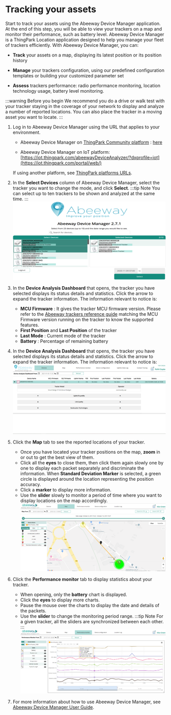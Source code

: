 # Tracking your assets
Start to track your assets using the Abeeway Device Manager application. At the end of this step, you will be able to view your trackers on a map and monitor their performance, such as battery level.
Abeeway Device Manager is a ThingPark Location application designed to help you manage your fleet of trackers efficiently. With Abeeway Device Manager, you can:
* **Track** your assets on a map, displaying its latest position or its position history<br/>

* **Manage** your trackers configuration, using our predefined configuration templates or building your customized parameter set
* **Assess** trackers performance: radio performance monitoring, location technology usage, battery level monitoring.

:::warning Before you begin
 We recommend you do a drive or walk test with your tracker staying in the coverage of your network to display and analyze a number of reported locations. You can also place the tracker in a moving asset you want to locate.
:::

1. Log in to Abeeway Device Manager using the URL that applies to your environment.
    * Abeeway Device Manager on [ThingPark Community platform](https://community.thingpark.org/) : [here](https://community.thingpark.io/thingpark/abeewayDeviceAnalyzer/index.php?dxprofile=community-api)<br/>

    * Abeeway Device Manager on IoT platform: [https://iot.thingpark.com/abeewayDeviceAnalyzer/?dxprofile=iot](https://iot.thingpark.com/portal/web/)<br/>

    If using another platform, see [ThingPark platforms URLs](/D-Reference/ThingParkLocationURLs/).<br/>

2. In the **Select Devices** column of Abeeway Device Manager, select the tracker you want to change the mode, and click **Select**.
    :::tip Note
    You can select up to ten trackers to be shown and analyzed at the same time.
    :::
   ![img](./images/ADASelectTracker_1058x542.png)

3. In the **Device Analysis Dashboard** that opens, the tracker you have selected displays its status details and statistics. Click the arrow to expand the tracker information. The information relevant to notice is:
    * **MCU Firmware** : It gives the tracker MCU firmware version. Please refer to the [Abeeway trackers reference guide](/AbeewayRefGuide/introduction/) matching the MCU Firmware version running on the tracker to know the supported features.
    * **First Position** and **Last Position** of the tracker
    * **Last Mode** : Current mode of the tracker
    * **Battery** : Percentage of remaining battery

4. In the **Device Analysis Dashboard** that opens, the tracker you have selected displays its status details and statistics. Click the arrow to expand the tracker information. The information relevant to notice is:
   ![img](./images/ADADevicesTab.png)

5. Click the **Map** tab to see the reported locations of your tracker.
    * Once you have located your tracker positions on the map, **zoom** in or out to get the best view of them.
    * Click all the **eyes** to close them, then click them again slowly one by one to display each packet separately and discriminate the information. When **Standard Deviation Marker** is selected, a green circle is displayed around the location representing the position accuracy.
    * Click a **marker** to display more information.
    * Use the **slider** slowly to monitor a period of time where you want to display locations on the map accordingly.
    ![img](./images/ADAMapTab_1079x505.png)

6. Click the **Performance monitor** tab to display statistics about your tracker.
    * When opening, only the **battery** chart is displayed.
    * Click the **eyes** to display more charts.
    * Pause the mouse over the charts to display the date and details of the packets.
    * Use the **slider** to change the monitoring period range. 
    :::tip Note
    For a given tracker, all the sliders are synchronized between each other.
    :::
    ![img](./images/ADAPerfTab_1078x475.png)

7. For more information about how to use Abeeway Device Manager, see [Abeeway Device Manager User Guide](/B-Feature-Topics/AbeewayDeviceManager_C/).
